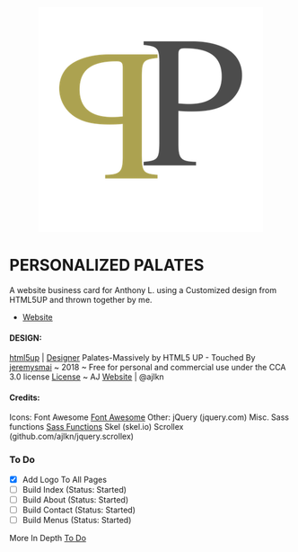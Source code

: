 <p align="center">
<img src="/images/PP_logo.png"></img></p>

# PERSONALIZED PALATES
A website business card for Anthony L. using a Customized design from HTML5UP and thrown together by me.
* [Website](https://jeremysmai.github.io/personalizedpalates/)

#### DESIGN:
[html5up](https://www.html5up.net) | [Designer](https://www.ajlkn.io)
Palates-Massively by HTML5 UP - Touched By [jeremysmai](http://www.phantominc.net) ~ 2018
~ Free for personal and commercial use under the CCA 3.0 license [License](https://www.html5up.net/license)
~ AJ [Website](http://www.aj@lkn.io) | @ajlkn

#### Credits:
  Icons:
		Font Awesome [Font Awesome](fortawesome.github.com/Font-Awesome)
	Other:
		jQuery (jquery.com)
		Misc. Sass functions [Sass Functions](@HugoGiraudel)
		Skel (skel.io)
		Scrollex (github.com/ajlkn/jquery.scrollex)

### To Do
 - [x] Add Logo To All Pages
 - [ ] Build Index (Status: Started)
 - [ ] Build About (Status: Started)
 - [ ] Build Contact (Status: Started)
 - [ ] Build Menus (Status: Started)

More In Depth [To Do](https://jeremysmai.github.io/personalizedpalates/Palates_SitePlan.html)
